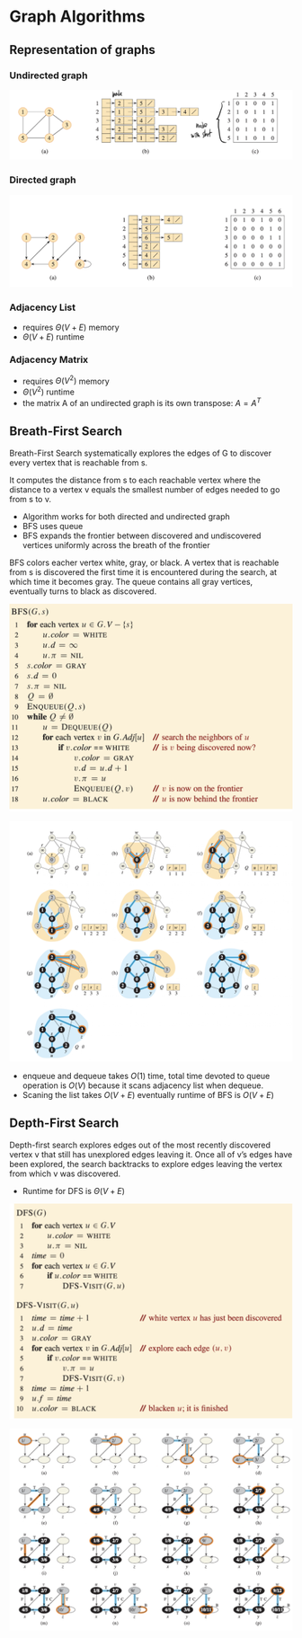 # Graph Algorithms

## Representation of graphs

### Undirected graph
![undirected](../../static/cmpt-307/undirected-graph.png)

### Directed graph
![directed](../../static/cmpt-307/directed-graph.png)

### Adjacency List
- requires $\Theta(V + E)$ memory
- $\Theta(V + E)$ runtime

### Adjacency Matrix
- requires $\Theta(V^2)$ memory
- $\Theta(V^2)$ runtime
- the matrix A of an undirected graph is its own transpose: $A = A^T$

## Breath-First Search

Breath-First Search systematically explores the edges of G to discover every vertex that is reachable from s.

It computes the distance from s to each reachable vertex where the distance to a vertex v equals the smallest number of edges needed to go from s to v.

- Algorithm works for both directed and undirected graph
- BFS uses queue
- BFS expands the frontier between discovered and undiscovered vertices uniformly across the breath of the frontier

BFS colors eacher vertex white, gray, or black. A vertex that is reachable from s is discovered the first time it is encountered during the search, at which time it becomes gray. The queue contains all gray vertices, eventually turns to black as discovered.

![bfs](../../static/cmpt-307/bfs.png)

![bfs-diagram](../../static/cmpt-307/bfs-diagram.png)

- enqueue and dequeue takes $O(1)$ time, total time devoted to queue operation is $O(V)$ because it scans adjacency list when dequeue.
- Scaning the list takes $O(V + E)$ eventually runtime of BFS is $O(V + E)$

## Depth-First Search

Depth-first search explores edges out of the most recently discovered vertex v that still has unexplored edges leaving it. Once all of v’s edges have been explored, the search backtracks to explore edges leaving the vertex from which v
was discovered.

- Runtime for DFS is $\Theta(V + E)$

![dfs](../../static/cmpt-307/dfs.png)

![dfs-diagram](../../static/cmpt-307/dfs-diagram.png)